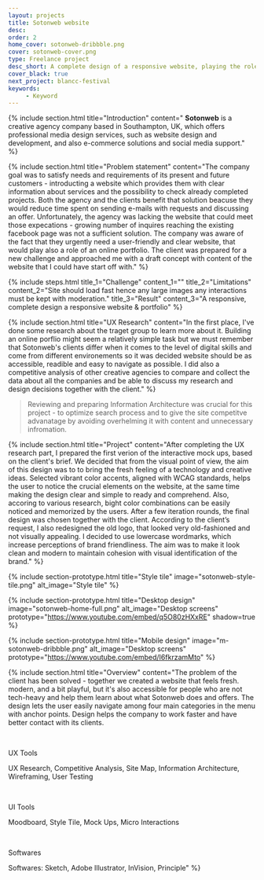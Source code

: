 ```yaml
---
layout: projects
title: Sotonweb website
desc: 
order: 2
home_cover: sotonweb-dribbble.png
cover: sotonweb-cover.png
type: Freelance project
desc_short: A complete design of a responsive website, playing the role of online porfolio & logo redesign
cover_black: true
next_project: blancc-festival
keywords: 
     - Keyword
---
```

{%
     include section.html 
     title="Introduction"
     content="
**Sotonweb** is a creative agency company based in Southampton, UK, which offers professional media design services, such as website design and development, and also e-commerce solutions and social media support."
%}

{%
     include section.html
     title="Problem statement"
     content="The company goal was to satisfy needs and requirements of its present and future customers - introducting a website which provides them with clear information about services and the possibility to check already completed projects. Both the agency and the clients benefit that solution beacuse they would reduce time spent on sending e-mails with requests and discussing an offer. Unfortunately, the agency was lacking the website that could meet those expecations -  growing number of inquires reaching the existing facebook page was not a sufficient solution. The company was aware of the fact that they urgently need a user-friendly and clear website, that would play also a role of an online portfolio. The client was prepared for a new challenge and approached me with a draft concept with content of the website that I could have start off with."
%}

{%
     include steps.html
     title_1="Challenge"
     content_1=""
     title_2="Limitations"
     content_2="Site should load fast hence any large images any interactions must be kept with moderation."
     title_3="Result"
     content_3="A responsive, complete design a responsive website & portfolio"
%}


{%
     include section.html 
     title="UX Research"
     content="In the first place, I've done some research about the traget group to learn more about it. Building an online porflio might seem a relatively simple task but we must remember that Sotonweb's clients differ when it comes to the level of digital skills and come from different environements so it was decided website should be as accessible, readible and easy to navigate as possible. I did also a competitive analysis of other creative agencies to compare and collect the data about all the companies and be able to discuss my research and design decisions together with the client."
%}

> Reviewing and preparing Information Architecture was crucial for this project - to optimize search process and to give the site competitve advanatage by avoiding overhelming it with content and unnecessary infromation.

{%
     include section.html
     title="Project"
     content="After completing the UX research part, I prepared the first verion of the interactive mock ups, based on the client's brief. We decided that from the visual point of view, the aim of this design was to to bring the fresh feeling of a technology and creative ideas. Selected vibrant color accents, aligned with WCAG standards, helps the user to notice the crucial elements on the website, at the same time making the design clear and simple to ready and comprehend. Also, accoring to various research, bight color combinations can be easily noticed and memorized by the users. After a few iteration rounds, the final design was chosen together with the client.
     According to the client’s request, I also redesigned the old logo, that looked very old-fashioned and not visually appealing. I decided to use lowercase wordmarks, which increase perceptions of brand friendliness. The aim was to make it look clean and modern to maintain cohesion with visual identification of the brand."
%}

{%
     include section-prototype.html
     title="Style tile"
     image="sotonweb-style-tile.png"
     alt_image="Style tile"
%}

{%
     include section-prototype.html
     title="Desktop design"
     image="sotonweb-home-full.png"
     alt_image="Desktop screens"
     prototype="https://www.youtube.com/embed/q5O80zHXxRE"
     shadow=true
%}

{%
     include section-prototype.html
     title="Mobile design"
     image="m-sotonweb-dribbble.png"
     alt_image="Desktop screens"
     prototype="https://www.youtube.com/embed/I6fkrzamMto"
%}

{%
     include section.html
     title="Overview"
     content="The problem of the client has been solved - together we created a website that feels fresh. modern, and a bit playful, but it's also accessible for people who are not tech-heavy and help them learn about what Sotonweb does and offers. The design lets the user easily navigate among four main categories in the menu with anchor points. Design helps the company to work faster and have better contact with its clients.

&nbsp;


UX Tools


UX Research, Competitive Analysis, Site Map, Information Architecture, Wireframing, User Testing

&nbsp; 


UI Tools

Moodboard, Style Tile, Mock Ups, Micro Interactions

&nbsp;


Softwares


Softwares: Sketch, Adobe Illustrator, InVision, Principle"
%}